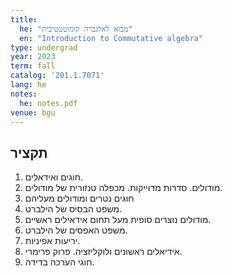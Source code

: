 ```yaml
---
title:
  he: "מבוא לאלגברה קומוטטטיבית"
  en: "ִIntroduction to Commutative algebra"
type: undergrad
year: 2023
term: fall
catalog: '201.1.7071'
lang: he
notes:
  he: notes.pdf
venue: bgu
---
```

## תקציר
1. חוגים ואידאלים.
2. מודולים. סדרות מדוייקות. מכפלה טנזורית של מודולים.
3. חוגים נטרים ומודולים מעליהם
4. משפט הבסיס של הילברט.
5. מודולים נוצרים סופית מעל תחום אידאילים ראשיים.
6. משפט האפסים של הילברט.
7. יריעות אפיניות.
8. אידיאלים ראשונים ולוקליזציה. פרוק פרימרי.
9. חוגי הערכה בדידה.



